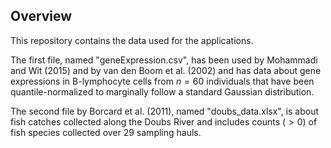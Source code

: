## Overview
This repository contains the data used for the applications.

The first file, named "geneExpression.csv", has been used by Mohammadi and Wit (2015) and by van den Boom et al. (2002) and 
has data about gene expressions in B-lymphocyte cells from $n = 60$ individuals that have been quantile-normalized to marginally follow a standard Gaussian distribution. 

The second file by Borcard et al. (2011), named "doubs_data.xlsx", is about fish catches collected along the Doubs River and includes counts ($>0$) of fish species collected over 29 sampling hauls. 
